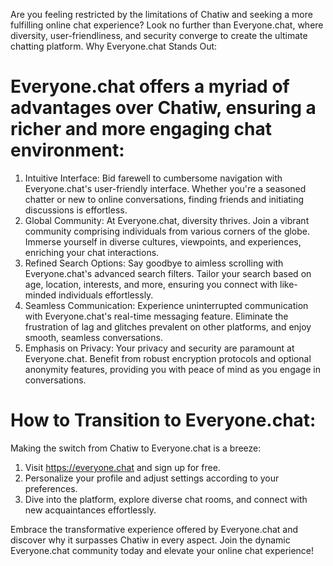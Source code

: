 Are you feeling restricted by the limitations of Chatiw and seeking a more fulfilling online chat experience? Look no further than Everyone.chat, where diversity, user-friendliness, and security converge to create the ultimate chatting platform.
Why Everyone.chat Stands Out:

# Everyone.chat offers a myriad of advantages over Chatiw, ensuring a richer and more engaging chat environment:

1. Intuitive Interface: Bid farewell to cumbersome navigation with Everyone.chat's user-friendly interface. Whether you're a seasoned chatter or new to online conversations, finding friends and initiating discussions is effortless.
2. Global Community: At Everyone.chat, diversity thrives. Join a vibrant community comprising individuals from various corners of the globe. Immerse yourself in diverse cultures, viewpoints, and experiences, enriching your chat interactions.
3. Refined Search Options: Say goodbye to aimless scrolling with Everyone.chat's advanced search filters. Tailor your search based on age, location, interests, and more, ensuring you connect with like-minded individuals effortlessly.
4. Seamless Communication: Experience uninterrupted communication with Everyone.chat's real-time messaging feature. Eliminate the frustration of lag and glitches prevalent on other platforms, and enjoy smooth, seamless conversations.
5. Emphasis on Privacy: Your privacy and security are paramount at Everyone.chat. Benefit from robust encryption protocols and optional anonymity features, providing you with peace of mind as you engage in conversations.

# How to Transition to Everyone.chat:

Making the switch from Chatiw to Everyone.chat is a breeze:

1. Visit https://everyone.chat and sign up for free.
2. Personalize your profile and adjust settings according to your preferences.
3. Dive into the platform, explore diverse chat rooms, and connect with new acquaintances effortlessly.

Embrace the transformative experience offered by Everyone.chat and discover why it surpasses Chatiw in every aspect. Join the dynamic Everyone.chat community today and elevate your online chat experience!

